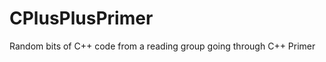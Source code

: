 CPlusPlusPrimer
===============

Random bits of C++ code from a reading group going through C++ Primer
